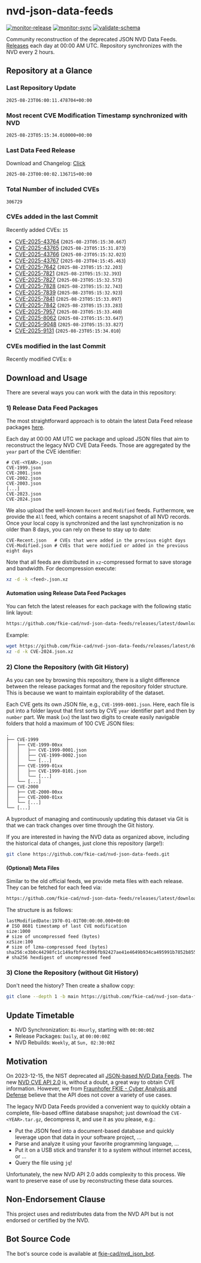 # nvd-json-data-feeds

[![monitor-release](https://github.com/fkie-cad/nvd-json-data-feeds/actions/workflows/monitor_release.yml/badge.svg)](https://github.com/fkie-cad/nvd-json-data-feeds/actions/workflows/monitor_release.yml)
[![monitor-sync](https://github.com/fkie-cad/nvd-json-data-feeds/actions/workflows/monitor_sync.yml/badge.svg)](https://github.com/fkie-cad/nvd-json-data-feeds/actions/workflows/monitor_sync.yml)
[![validate-schema](https://github.com/fkie-cad/nvd-json-data-feeds/actions/workflows/validate_schema.yml/badge.svg)](https://github.com/fkie-cad/nvd-json-data-feeds/actions/workflows/validate_schema.yml)

Community reconstruction of the deprecated JSON NVD Data Feeds.
[Releases](https://github.com/fkie-cad/nvd-json-data-feeds/releases/latest) each day at 00:00 AM UTC.
Repository synchronizes with the NVD every 2 hours.

## Repository at a Glance

### Last Repository Update

```plain
2025-08-23T06:00:11.478704+00:00
```

### Most recent CVE Modification Timestamp synchronized with NVD

```plain
2025-08-23T05:15:34.010000+00:00
```

### Last Data Feed Release

Download and Changelog: [Click](https://github.com/fkie-cad/nvd-json-data-feeds/releases/latest)

```plain
2025-08-23T00:00:02.136715+00:00
```

### Total Number of included CVEs

```plain
306729
```

### CVEs added in the last Commit

Recently added CVEs: `15`

- [CVE-2025-43764](CVE-2025/CVE-2025-437xx/CVE-2025-43764.json) (`2025-08-23T05:15:30.667`)
- [CVE-2025-43765](CVE-2025/CVE-2025-437xx/CVE-2025-43765.json) (`2025-08-23T05:15:31.873`)
- [CVE-2025-43766](CVE-2025/CVE-2025-437xx/CVE-2025-43766.json) (`2025-08-23T05:15:32.023`)
- [CVE-2025-43767](CVE-2025/CVE-2025-437xx/CVE-2025-43767.json) (`2025-08-23T04:15:45.463`)
- [CVE-2025-7642](CVE-2025/CVE-2025-76xx/CVE-2025-7642.json) (`2025-08-23T05:15:32.203`)
- [CVE-2025-7821](CVE-2025/CVE-2025-78xx/CVE-2025-7821.json) (`2025-08-23T05:15:32.393`)
- [CVE-2025-7827](CVE-2025/CVE-2025-78xx/CVE-2025-7827.json) (`2025-08-23T05:15:32.573`)
- [CVE-2025-7828](CVE-2025/CVE-2025-78xx/CVE-2025-7828.json) (`2025-08-23T05:15:32.743`)
- [CVE-2025-7839](CVE-2025/CVE-2025-78xx/CVE-2025-7839.json) (`2025-08-23T05:15:32.923`)
- [CVE-2025-7841](CVE-2025/CVE-2025-78xx/CVE-2025-7841.json) (`2025-08-23T05:15:33.097`)
- [CVE-2025-7842](CVE-2025/CVE-2025-78xx/CVE-2025-7842.json) (`2025-08-23T05:15:33.283`)
- [CVE-2025-7957](CVE-2025/CVE-2025-79xx/CVE-2025-7957.json) (`2025-08-23T05:15:33.460`)
- [CVE-2025-8062](CVE-2025/CVE-2025-80xx/CVE-2025-8062.json) (`2025-08-23T05:15:33.647`)
- [CVE-2025-9048](CVE-2025/CVE-2025-90xx/CVE-2025-9048.json) (`2025-08-23T05:15:33.827`)
- [CVE-2025-9131](CVE-2025/CVE-2025-91xx/CVE-2025-9131.json) (`2025-08-23T05:15:34.010`)


### CVEs modified in the last Commit

Recently modified CVEs: `0`



## Download and Usage

There are several ways you can work with the data in this repository:

### 1) Release Data Feed Packages

The most straightforward approach is to obtain the latest Data Feed release packages [here](https://github.com/fkie-cad/nvd-json-data-feeds/releases/latest).

Each day at 00:00 AM UTC we package and upload JSON files that aim to reconstruct the legacy NVD CVE Data Feeds.
Those are aggregated by the `year` part of the CVE identifier:

```
# CVE-<YEAR>.json
CVE-1999.json
CVE-2001.json
CVE-2002.json
CVE-2003.json
[...]
CVE-2023.json
CVE-2024.json
```

We also upload the well-known `Recent` and `Modified` feeds.
Furthermore, we provide the `All` feed, which contains a recent snapshot of all NVD records.
Once your local copy is synchronized and the last synchronization is no older than 8 days, you can rely on these to stay up to date:

```plain
CVE-Recent.json   # CVEs that were added in the previous eight days
CVE-Modified.json # CVEs that were modified or added in the previous eight days
```

Note that all feeds are distributed in `xz`-compressed format to save storage and bandwidth.
For decompression execute:

```sh
xz -d -k <feed>.json.xz
```

#### Automation using Release Data Feed Packages

You can fetch the latest releases for each package with the following static link layout:

```sh
https://github.com/fkie-cad/nvd-json-data-feeds/releases/latest/download/CVE-<YEAR>.json.xz
```

Example:

```sh
wget https://github.com/fkie-cad/nvd-json-data-feeds/releases/latest/download/CVE-2024.json.xz
xz -d -k CVE-2024.json.xz
```

### 2) Clone the Repository (with Git History)

As you can see by browsing this repository, there is a slight difference between the release packages format and the repository folder structure.
This is because we want to maintain explorability of the dataset.

Each CVE gets its own JSON file, e.g., `CVE-1999-0001.json`.
Here, each file is put into a folder layout that first sorts by CVE `year` identifier part and then by `number` part.
We mask (`xx`) the last two digits to create easily navigable folders that hold a maximum of 100 CVE JSON files:

```plain
.
├── CVE-1999
│   ├── CVE-1999-00xx
│   │   ├── CVE-1999-0001.json
│   │   ├── CVE-1999-0002.json
│   │   └── [...]
│   ├── CVE-1999-01xx
│   │   ├── CVE-1999-0101.json
│   │   └── [...]
│   └── [...]
├── CVE-2000
│   ├── CVE-2000-00xx
│   ├── CVE-2000-01xx
│   └── [...]
└── [...]
```

A byproduct of managing and continuously updating this dataset via Git is that we can track changes over time through the Git history.

If you are interested in having the NVD data as organized above, including the historical data of changes, just clone this repository (large!):

```sh
git clone https://github.com/fkie-cad/nvd-json-data-feeds.git
```

#### (Optional) Meta Files

Similar to the old official feeds, we provide meta files with each release. They can be fetched for each feed via:

```sh
https://github.com/fkie-cad/nvd-json-data-feeds/releases/latest/download/CVE-<YEAR>.meta
```

The structure is as follows:

```plain
lastModifiedDate:1970-01-01T00:00:00.000+00:00                          # ISO 8601 timestamp of last CVE modification
size:1000                                                               # size of uncompressed feed (bytes)
xzSize:100                                                              # size of lzma-compressed feed (bytes)
sha256:e3b0c44298fc1c149afbf4c8996fb92427ae41e4649b934ca495991b7852b855 # sha256 hexdigest of uncompressed feed
```

### 3) Clone the Repository (without Git History)

Don't need the history? Then create a shallow copy:

```sh
git clone --depth 1 -b main https://github.com/fkie-cad/nvd-json-data-feeds.git
```


## Update Timetable

* NVD Synchronization: `Bi-Hourly`, starting with `00:00:00Z`
* Release Packages: `Daily`, at `00:00:00Z`
* NVD Rebuilds: `Weekly`, at `Sun, 02:30:00Z`


## Motivation

On 2023-12-15, the NIST deprecated all [JSON-based NVD Data Feeds](https://nvd.nist.gov/vuln/data-feeds#divRetirementBanner-1).
The new [NVD CVE API 2.0](https://nvd.nist.gov/developers/vulnerabilities) is, without a doubt, a great way to obtain CVE information.
However, we from [Fraunhofer FKIE - Cyber Analysis and Defense](https://www.fkie.fraunhofer.de/en/departments/cad.html) believe that the API does not cover a variety of use cases.

The legacy NVD Data Feeds provided a convenient way to quickly obtain a complete, file-based offline database snapshot; just download the `CVE-<YEAR>.tar.gz`, decompress it, and use it as you please, e.g.:

- Put the JSON feed into a document-based database and quickly leverage upon that data in your software project, ...
- Parse and analyze it using your favorite programming language, ...
- Put it on a USB stick and transfer it to a system without internet access, or ...
- Query the file using `jq`!

Unfortunately, the new NVD API 2.0 adds complexity to this process.
We want to preserve ease of use by reconstructing these data sources.

## Non-Endorsement Clause

This project uses and redistributes data from the NVD API but is not endorsed or certified by the NVD.

## Bot Source Code

The bot's source code is available at [fkie-cad/nvd\_json\_bot](https://github.com/fkie-cad/nvd_json_bot).